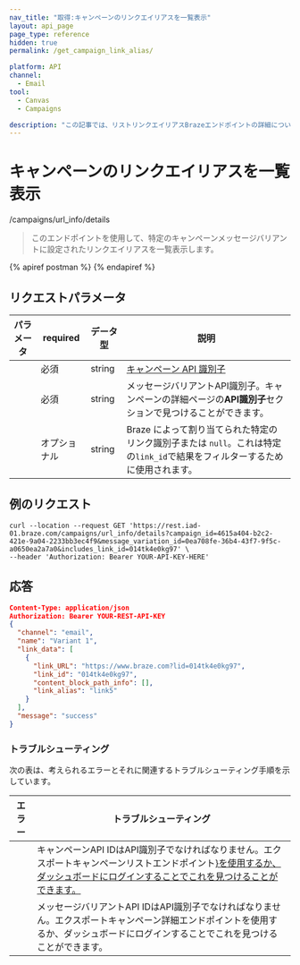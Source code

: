 ```yaml
---
nav_title: "取得:キャンペーンのリンクエイリアスを一覧表示"
layout: api_page
page_type: reference
hidden: true
permalink: /get_campaign_link_alias/

platform: API
channel:
  - Email
tool:
  - Canvas
  - Campaigns

description: "この記事では、リストリンクエイリアスBrazeエンドポイントの詳細について説明します。"
---
```


# キャンペーンのリンクエイリアスを一覧表示

/campaigns/url_info/details


> このエンドポイントを使用して、特定のキャンペーンメッセージバリアントに設定されたリンクエイリアスを一覧表示します。

{% apiref postman %} {% endapiref %}

## リクエストパラメータ

| パラメータ | required | データ型 | 説明 |
|---|---|---|---|
|   | 必須 | string | [キャンペーン API 識別子]({{site.baseurl}}/api/identifier_types/#campaign-api-identifier)|
|   |  必須 | string | メッセージバリアントAPI識別子。キャンペーンの詳細ページの**API識別子**セクションで見つけることができます。 |
|  | オプショナル | string | Braze によって割り当てられた特定のリンク識別子または `null`。これは特定の`link_id`で結果をフィルターするために使用されます。 |


## 例のリクエスト
```
curl --location --request GET 'https://rest.iad-01.braze.com/campaigns/url_info/details?campaign_id=4615a404-b2c2-421e-9a04-2233bb3ec4f9&message_variation_id=0ea708fe-36b4-43f7-9f5c-a0650ea2a7a0&includes_link_id=014tk4e0kg97' \
--header 'Authorization: Bearer YOUR-API-KEY-HERE'
```

## 応答

```json
Content-Type: application/json
Authorization: Bearer YOUR-REST-API-KEY
{
  "channel": "email",
  "name": "Variant 1",
  "link_data": [
    {
      "link_URL": "https://www.braze.com?lid=014tk4e0kg97",
      "link_id": "014tk4e0kg97",
      "content_block_path_info": [],
      "link_alias": "link5"
    }
  ],
  "message": "success"
}
```

### トラブルシューティング

次の表は、考えられるエラーとそれに関連するトラブルシューティング手順を示しています。

| エラー | トラブルシューティング |
| --- | --- |
|  | キャンペーンAPI IDはAPI識別子でなければなりません。エクスポートキャンペーンリストエンドポイント[}を使用するか、ダッシュボードにログインすることでこれを見つけることができます。]({{site.baseurl}}/api/endpoints/export/campaigns/get_campaigns/) |
|  | メッセージバリアントAPI IDはAPI識別子でなければなりません。エクスポートキャンペーン詳細エンドポイントを使用するか、ダッシュボードにログインすることでこれを見つけることができます。 |





